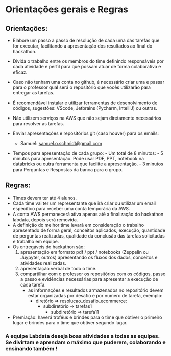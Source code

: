 # Orientações gerais e Regras

## Orientações:
   - Elabore um passo a passo de resolução de cada uma das tarefas que for executar, facilitando a apresentação dos resultados ao final do hackathon.  
   - Divida o trabalho entre os membros do time definindo responsáveis por cada atividade e perfil para que possam atuar de forma colaborativa e eficaz.
   - Caso não tenham uma conta no github, é necessário criar uma e passar para o professor qual será o repositório que vocês utilizarão para entregar as tarefas.
   - É recomendável instalar e utilizar ferramentas de desenolvimento de códigos, sugestões: VScode, Jetbrains (Pycharm, IntelliJ) ou outras.
   - Não utilizem serviços na AWS que não sejam diretamente necessários para resolver as tarefas.

- Enviar apresentações e repositórios git (caso houver) para os emails:
    - Samuel: samuel.o.schmidt@gmail.com
        
- Tempos para apresentação de cada grupo:
        - Um total de 8 minutos:
            - 5 minutos para apresentação. Pode usar PDF, PPT, notebook na databricks ou outra ferramenta que facilite a apresentação.
            - 3 minutos para Perguntas e Respostas da banca para o grupo.
            
## Regras:
   - Times devem ter até 4 alunos.
   - Cada time vai ter um representante que irá criar ou utilizar um email específico para receber uma conta temporária da AWS.
   - A conta AWS permanecerá ativa apenas até a finalização do hackathon labdata, depois será removida.
   - A definição do melhor time levará em consideração o trabalho apresentado de forma geral, conceitos aplicados, execução, quantidade de perguntas realizadas, qualidade da conclusão das tarefas solicitadas e trabalho em equipe.
   - Os entregáveis do hackathon são: 
     1) apresentação em formato pdf / ppt / notebooks (Zeppelin ou Juypyter, outros) apresentando os fluxos dos dados, conceitos e atividades realizadas. 
     2) apresentação verbal de todo o time. 
     3) compartilhar com o professor os repositórios com os códigos, passo a passo e evidências necessárias para apresentar a execução de cada tarefa.
        - as informações e resultados armazenados no repositório devem estar organizadas por desafio e por numero de tarefa, exemplo: 
            - diretório => resolucao_desafio_ecommerce:
                - subdiretório => tarefas1
                    - subdiretório => tarefa11   
   - Premiação: haverá troféus e brindes para o time que obtiver o primeiro lugar e brindes para o time que obtiver segundo lugar. 


### A equipe Labdata deseja boas atividades a todas as equipes. Se divirtam e aprendam o máximo que puderem, colaborando e ensinando também !
